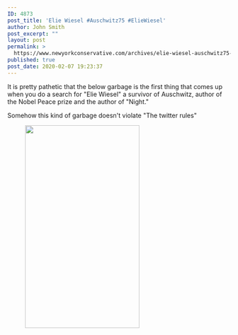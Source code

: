 ```yaml
---
ID: 4873
post_title: 'Elie Wiesel #Auschwitz75 #ElieWiesel'
author: John Smith
post_excerpt: ""
layout: post
permalink: >
  https://www.newyorkconservative.com/archives/elie-wiesel-auschwitz75-eliewiesel/
published: true
post_date: 2020-02-07 19:23:37
---
```

<p>It is pretty pathetic that the below garbage is the first thing that comes up when you do a search for "Elie Wiesel" a survivor of Auschwitz, author of the Nobel Peace prize and the author of "Night."<br /><!--StartFragment--></p>
<p>Somehow this kind of garbage doesn't violate "The twitter rules"</p>

<!-- wp:image {"id":4874,"width":258,"height":459} -->
<figure class="wp-block-image is-resized"><img src="https://www.newyorkconservative.com/wp-content/uploads/2020/02/elie-wiesel-576x1024.png" alt="" class="wp-image-4874" width="258" height="459"/></figure>
<!-- /wp:image -->

<p><!--EndFragment--><br>
<br>
</p>

<!-- wp:paragraph -->
<p><br></p>
<!-- /wp:paragraph -->